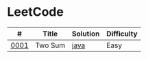 # LeetCode
| # | Title | Solution | Difficulty |
|----| ----- | -------- | ---------- |
|[0001](https://leetcode.com/problems/two-sum/)|Two Sum|[java](https://github.com/ReyBos/leetcode/commit/e5ce613d9def08ff8657da8756a30088fb501fa9)|Easy|
